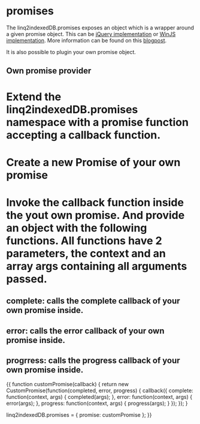 # promises
The linq2indexedDB.promises exposes an object which is a wrapper around a given promise object. This can be [jQuery implementation](http://api.jquery.com/category/deferred-object/) or [WinJS implementation](http://msdn.microsoft.com/en-us/library/windows/apps/br211867.aspx). More information can be found on this [blogpost](http://www.kristofdegrave.be/2012/08/promises-jquery-deferred-object-vs.html).

It is also possible to plugin your own promise object.
## Own promise provider
# Extend the linq2indexedDB.promises namespace with a promise function accepting a callback function.
# Create a new Promise of your own promise
# Invoke the callback function inside the yout own promise. And provide an object with the following functions. All functions have 2 parameters, the context and an array args containing all arguments passed.
## complete: calls the complete callback of your own promise inside.
## error: calls the error callback of your own promise inside.
## progrress: calls the progress callback of your own promise inside.

{{
function customPromise(callback) {
     return new CustomPromise(function(completed, error, progress) {
         callback({
             complete: function(context, args) {
                 completed(args);
             },
             error: function(context, args) {
                 error(args);
             },
             progress: function(context, args) {
                 progress(args);
             }
         });
     });
}

linq2indexedDB.promises = {
     promise: customPromise
};
}}